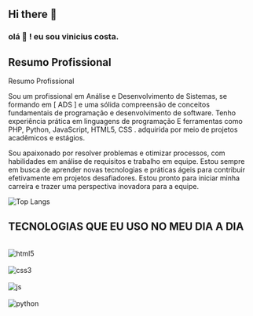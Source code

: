 ## Hi there 👋

### olá 👋 ! eu sou vinicius costa.


## Resumo Profissional

Resumo Profissional

Sou um profissional em Análise e Desenvolvimento de Sistemas, se formando  em [ ADS ] e uma sólida compreensão de conceitos fundamentais de programação e desenvolvimento de software. Tenho experiência prática em  linguagens de programação E ferramentas como PHP, Python, JavaScript, HTML5, CSS  . adquirida por meio de projetos acadêmicos e estágios. 

Sou apaixonado por resolver problemas e otimizar processos, com habilidades em análise de requisitos e trabalho em equipe. Estou sempre em busca de aprender novas tecnologias e práticas ágeis para contribuir efetivamente em projetos desafiadores. Estou pronto para iniciar minha carreira e trazer uma perspectiva inovadora para a equipe.

![Top Langs](https://github-readme-stats.vercel.app/api/top-langs/?username=anuraghazra&hide_progress=true)


 ## TECNOLOGIAS QUE EU USO NO MEU DIA A DIA
<div style="display: inline_block"><br/>
<img align="center" alt="html5" src="https://img.shields.io/badge/HTML5-E34F26?style=for-the-badge&logo=html5&logoColor=white"/>

</div><div style="display: inline_block"><br/>
<img align="center" alt="css3" src="https://img.shields.io/badge/CSS3-1572B6?style=for-the-badge&logo=css3&logoColor=white"/>

</div>
<div style="display: inline_block"><br/>
<img align="center" alt="js" src="https://img.shields.io/badge/JavaScript-F7DF1E?style=for-the-badge&logo=javascript&logoColor=black"/>

</div>
<div style="display: inline_block"><br/>
<img align="center" alt="python" src="https://img.shields.io/badge/Python-3776AB?style=for-the-badge&logo=python&logoColor=white"/>

</div>



